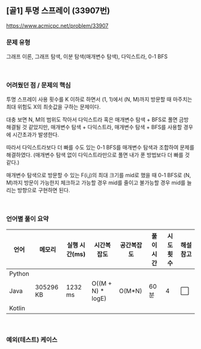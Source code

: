 ## [골1] 투명 스프레이 (33907번)

https://www.acmicpc.net/problem/33907

### 문제 유형

그래프 이론, 그래프 탐색, 이분 탐색(매개변수 탐색), 다익스트라, 0-1 BFS

<br>

### 어려웠던 점 / 문제의 핵심

투명 스프레이 사용 횟수를 K 이하로 하면서 (1, 1)에서 (N, M)까지 방문할 때 마주치는 최대 위험도 X의 최솟값을 구하는 문제이다.

대충 보면 N, M의 범위도 작아서 다익스트라 혹은 매개변수 탐색 + BFS로 풀면 금방 해결될 것 같았지만, 매개변수 탐색 + 다익스트라, 매개변수 탐색 + BFS를 사용할 경우에 시간초과가 발생한다.

따라서 다익스트라보다 더 빠를 수도 있는 0-1 BFS를 매개변수 탐색과 조합하여 문제를 해결하였다. (매개변수 탐색 없이 다익스트라만으로 풀면 내가 푼 방법보다 더 빠를 것 같다.)

매개변수 탐색으로 방문할 수 있는 F(i,j)의 최대 크기를 mid로 했을 때 0-1 BFS로 (N, M)까지 방문이 가능한지 체크하고 가능할 경우 mid를 줄이고 불가능할 경우 mid를 늘리는 방향으로 구현하면 된다.

<br>

### 언어별 풀이 요약

| 언어   | 메모리    | 실행 시간(ms) | 시간복잡도        | 공간복잡도 | 풀이 시간 | 시도 횟수 | 해설 참고            |
| ------ | --------- | ------------- | ----------------- | ---------- | --------- | --------- | -------------------- |
| Python |           |               |                   |            |           |           |                      |
| Java   | 305296 KB | 1232 ms       | O((M + N) * logE) | O(M*N)     | 60분      | 4         | :white_large_square: |
| Kotlin |           |               |                   |            |           |           |                      |

<br>

### 예외(테스트) 케이스

```
```


